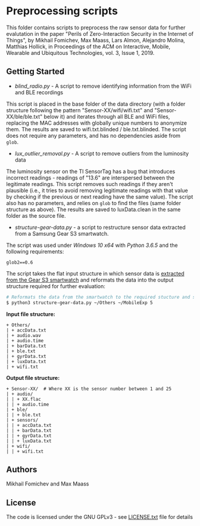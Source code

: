 # Preprocessing scripts

This folder contains scripts to preprocess the raw sensor data for further evalutation in the paper "Perils of Zero-Interaction Security in the Internet of Things", by Mikhail Fomichev, Max Maass, Lars Almon, Alejandro Molina, Matthias Hollick, in Proceedings of the ACM on Interactive, Mobile, Wearable and Ubiquitous Technologies, vol. 3, Issue 1, 2019. 

## Getting Started

* *blind_radio.py* - A script to remove identifying information from the WiFi and BLE recordings

This script is placed in the base folder of the data directory (with a folder structure following the pattern "Sensor-XX/wifi/wifi.txt" and "Sensor-XX/ble/ble.txt" below it) and iterates through all BLE and WiFi files, replacing the MAC addresses with globally unique numbers to anonymize them. The results are saved to wifi.txt.blinded / ble.txt.blinded. The script does not require any parameters, and has no dependencies aside from `glob`.

* *lux_outlier_removal.py* - A script to remove outliers from the luminosity data

The luminosity sensor on the TI SensorTag has a bug that introduces incorrect readings - readings of "13.6" are interspersed between the legitimate readings. This script removes such readings if they aren't plausible (i.e., it tries to avoid removing legitimate readings with that value by checking if the previous or next reading have the same value). The script also has no parameters, and relies on `glob` to find the files (same folder structure as above). The results are saved to luxData.clean in the same folder as the source file.

* *structure-gear-data.py* - a script to restructure sensor data extracted from a Samsung Gear S3 smartwatch. 

The script was used under *Windows 10 x64* with *Python 3.6.5* and the following requirements:

```
glob2==0.6
```

The script takes the flat input structure in which sensor data is [extracted from the Gear S3 smartwatch](https://www.seemoo.tu-darmstadt.de/) and reformats the data into the output structure required for further evaluation:
```bash
# Reformats the data from the smartwatch to the required stucture and stores it in ~/MobileExp/Sensor-05/
$ python3 structure-gear-data.py ~/Others ~/MobileExp 5
```

**Input file structure:**
```
+ Others/ 
| + accData.txt
| + audio.wav
| + audio.time
| + barData.txt
| + ble.txt
| + gyrData.txt
| + luxData.txt
| + wifi.txt
```

**Output file structure:**
```
+ Sensor-XX/  # Where XX is the sensor number between 1 and 25
| + audio/
| | + XX.flac
| | + audio.time
| + ble/
| | + ble.txt
| + sensors/
| | + accData.txt
| | + barData.txt
| | + gyrData.txt
| | + luxData.txt
| + wifi/
| | + wifi.txt
```

## Authors

Mikhail Fomichev and Max Maass


## License

The code is licensed under the GNU GPLv3 - see [LICENSE.txt](https://dev.seemoo.tu-darmstadt.de/zia/evaluation-public/blob/master/LICENSE.txt) file for details
